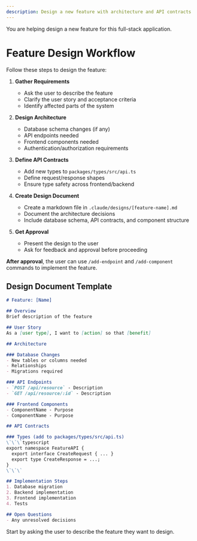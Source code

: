 ```yaml
---
description: Design a new feature with architecture and API contracts
---
```


You are helping design a new feature for this full-stack application.

# Feature Design Workflow

Follow these steps to design the feature:

1. **Gather Requirements**
   - Ask the user to describe the feature
   - Clarify the user story and acceptance criteria
   - Identify affected parts of the system

2. **Design Architecture**
   - Database schema changes (if any)
   - API endpoints needed
   - Frontend components needed
   - Authentication/authorization requirements

3. **Define API Contracts**
   - Add new types to `packages/types/src/api.ts`
   - Define request/response shapes
   - Ensure type safety across frontend/backend

4. **Create Design Document**
   - Create a markdown file in `.claude/designs/[feature-name].md`
   - Document the architecture decisions
   - Include database schema, API contracts, and component structure

5. **Get Approval**
   - Present the design to the user
   - Ask for feedback and approval before proceeding

**After approval**, the user can use `/add-endpoint` and `/add-component` commands to implement the feature.

## Design Document Template

```markdown
# Feature: [Name]

## Overview
Brief description of the feature

## User Story
As a [user type], I want to [action] so that [benefit]

## Architecture

### Database Changes
- New tables or columns needed
- Relationships
- Migrations required

### API Endpoints
- `POST /api/resource` - Description
- `GET /api/resource/:id` - Description

### Frontend Components
- ComponentName - Purpose
- ComponentName - Purpose

## API Contracts

### Types (add to packages/types/src/api.ts)
\`\`\`typescript
export namespace FeatureAPI {
  export interface CreateRequest { ... }
  export type CreateResponse = ...;
}
\`\`\`

## Implementation Steps
1. Database migration
2. Backend implementation
3. Frontend implementation
4. Tests

## Open Questions
- Any unresolved decisions
```

Start by asking the user to describe the feature they want to design.

